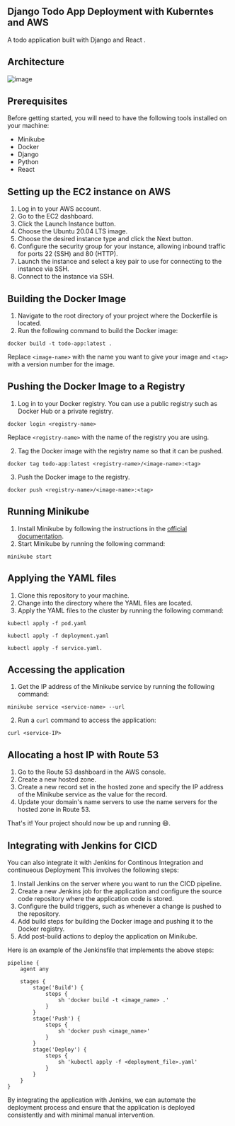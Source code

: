 ## Django Todo App Deployment with Kuberntes and AWS

A todo application built with Django and React .

## Architecture

![image](https://user-images.githubusercontent.com/98258627/215501005-a4f6090e-cc0d-47b9-ab57-aaeb95edb8d2.png)

## Prerequisites

Before getting started, you will need to have the following tools installed on your machine:

-   Minikube
-   Docker
-   Django
-   Python
-   React

## Setting up the EC2 instance on AWS

1.  Log in to your AWS account.
2.  Go to the EC2 dashboard.
3.  Click the Launch Instance button.
4.  Choose the Ubuntu 20.04 LTS image.
5.  Choose the desired instance type and click the Next button.
6.  Configure the security group for your instance, allowing inbound traffic for ports 22 (SSH) and 80 (HTTP).
7.  Launch the instance and select a key pair to use for connecting to the instance via SSH.
8.  Connect to the instance via SSH.

## Building the Docker Image

1.  Navigate to the root directory of your project where the Dockerfile is located.
2.  Run the following command to build the Docker image:

```
docker build -t todo-app:latest .
```


Replace `<image-name>` with the name you want to give your image and `<tag>` with a version number for the image.

## Pushing the Docker Image to a Registry

1.  Log in to your Docker registry. You can use a public registry such as Docker Hub or a private registry.

```
docker login <registry-name>
```

Replace `<registry-name>` with the name of the registry you are using.

2.  Tag the Docker image with the registry name so that it can be pushed.

```
docker tag todo-app:latest <registry-name>/<image-name>:<tag>
```

3.  Push the Docker image to the registry.

```
docker push <registry-name>/<image-name>:<tag>
```

## Running Minikube

1.  Install Minikube by following the instructions in the [official documentation](https://kubernetes.io/docs/tasks/tools/install-minikube/).
2.  Start Minikube by running the following command:

```
minikube start
```

## Applying the YAML files

1.  Clone this repository to your machine.
2.  Change into the directory where the YAML files are located.
3.  Apply the YAML files to the cluster by running the following command:

```
kubectl apply -f pod.yaml
```

```
kubectl apply -f deployment.yaml
```

```
kubectl apply -f service.yaml.
```

## Accessing the application

1.  Get the IP address of the Minikube service by running the following command:

```
minikube service <service-name> --url
```

2.  Run a `curl` command to access the application:

```
curl <service-IP>
```

## Allocating a host IP with Route 53

1.  Go to the Route 53 dashboard in the AWS console.
2.  Create a new hosted zone.
3.  Create a new record set in the hosted zone and specify the IP address of the Minikube service as the value for the record.
4.  Update your domain's name servers to use the name servers for the hosted zone in Route 53.

That's it! Your project should now be up and running 😄. 

## Integrating with Jenkins for CICD

You can also integrate it with Jenkins for Continous Integration and continueous Deployment 
This involves the following steps:

1.  Install Jenkins on the server where you want to run the CICD pipeline.
2.  Create a new Jenkins job for the application and configure the source code repository where the application code is stored.
3.  Configure the build triggers, such as whenever a change is pushed to the repository.
4.  Add build steps for building the Docker image and pushing it to the Docker registry.
5.  Add post-build actions to deploy the application on Minikube.

Here is an example of the Jenkinsfile that implements the above steps:

```
pipeline {
    agent any
    
    stages {
        stage('Build') {
            steps {
                sh 'docker build -t <image_name> .'
            }
        }
        stage('Push') {
            steps {
                sh 'docker push <image_name>'
            }
        }
        stage('Deploy') {
            steps {
                sh 'kubectl apply -f <deployment_file>.yaml'
            }
        }
    }
}

```

By integrating the application with Jenkins, we can automate the deployment process and ensure that the application is deployed consistently and with minimal manual intervention.
